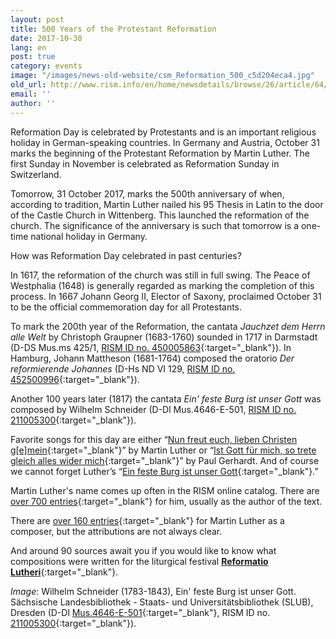 ```yaml
---
layout: post
title: 500 Years of the Protestant Reformation
date: 2017-10-30
lang: en
post: true
category: events
image: "/images/news-old-website/csm_Reformation_500_c5d204eca4.jpg"
old_url: http://www.rism.info/en/home/newsdetails/browse/26/article/64/500-years-of-the-protestant-reformation.html
email: ''
author: ''
---
```


Reformation Day is celebrated by Protestants and is an important religious holiday in German-speaking countries. In Germany and Austria, October 31 marks the beginning of the Protestant Reformation by Martin Luther. The first Sunday in November is celebrated as Reformation Sunday in Switzerland.

Tomorrow, 31 October 2017, marks the 500th anniversary of when, according to tradition, Martin Luther nailed his 95 Thesis in Latin to the door of the Castle Church in Wittenberg. This launched the reformation of the church. The significance of the anniversary is such that tomorrow is a one-time national holiday in Germany.

How was Reformation Day celebrated in past centuries?

In 1617, the reformation of the church was still in full swing. The Peace of Westphalia (1648) is generally regarded as marking the completion of this process. In 1667 Johann Georg II, Elector of Saxony, proclaimed October 31 to be the official commemoration day for all Protestants.

To mark the 200th year of the Reformation, the cantata _Jauchzet dem Herrn alle Welt_ by Christoph Graupner (1683-1760) sounded in 1717 in Darmstadt (D-DS Mus.ms 425/1, [RISM ID no. 450005863](https://opac.rism.info/search?id=450005863&Language=en){:target="_blank"}). In Hamburg, Johann Mattheson (1681-1764) composed the oratorio _Der reformierende Johannes_ (D-Hs ND VI 129, [RISM ID no. 452500996](https://opac.rism.info/search?id=452500996&Language=en){:target="_blank"}).

Another 100 years later (1817) the cantata _Ein' feste Burg ist unser Gott_ was composed by Wilhelm Schneider (D-Dl Mus.4646-E-501, [RISM ID no. 211005300](https://opac.rism.info/search?id=211005300&Language=en){:target="_blank"}).

Favorite songs for this day are either “[Nun freut euch, lieben Christen g[e]mein](https://opac.rism.info/search?View=rism&q=Nun+freut+euch+lieben+christen&Language=en){:target="_blank"}” by Martin Luther or “[Ist Gott für mich, so trete gleich alles wider mich](https://opac.rism.info/search?View=rism&q=Ist+Gott+f%C3%BCr+mich+so+trete&Language=en){:target="_blank"}” by Paul Gerhardt. And of course we cannot forget Luther’s “[Ein feste Burg ist unser Gott](https://opac.rism.info/search?View=rism&q=Ein+feste+Burg+ist+unser+Gott&Language=en){:target="_blank"}.”

Martin Luther's name comes up often in the RISM online catalog. There are [over 700 entries](https://opac.rism.info/search?View=rism&q=118575449&Language=en){:target="_blank"} for him, usually as the author of the text.

There are [over 160 entries](https://opac.rism.info/search?View=rism&author=Luther+Martin&Language=en){:target="_blank"} for Martin Luther as a composer, but the attributions are not always clear.

And around 90 sources await you if you would like to know what compositions were written for the liturgical festival [**Reformatio Lutheri**](https://opac.rism.info/search?View=rism&q=Reformatio+Lutheri&Language=en){:target="_blank"}.

_Image_: Wilhelm Schneider (1783-1843), Ein' feste Burg ist unser Gott. Sächsische Landesbibliothek - Staats- und Universitätsbibliothek (SLUB), Dresden (D-Dl [Mus.4646-E-501](http://digital.slub-dresden.de/id454508255){:target="_blank"}, RISM ID no. [211005300](https://opac.rism.info/search?id=211005300&Language=en){:target="_blank"}).